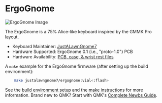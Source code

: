 # ErgoGnome

![ErgoGnome Image](https://private-user-images.githubusercontent.com/53498605/314611174-54fe1d96-bfbf-4bb7-af17-1f420e313d43.jpeg?jwt=eyJhbGciOiJIUzI1NiIsInR5cCI6IkpXVCJ9.eyJpc3MiOiJnaXRodWIuY29tIiwiYXVkIjoicmF3LmdpdGh1YnVzZXJjb250ZW50LmNvbSIsImtleSI6ImtleTUiLCJleHAiOjE3MTA5NjI1ODksIm5iZiI6MTcxMDk2MjI4OSwicGF0aCI6Ii81MzQ5ODYwNS8zMTQ2MTExNzQtNTRmZTFkOTYtYmZiZi00YmI3LWFmMTctMWY0MjBlMzEzZDQzLmpwZWc_WC1BbXotQWxnb3JpdGhtPUFXUzQtSE1BQy1TSEEyNTYmWC1BbXotQ3JlZGVudGlhbD1BS0lBVkNPRFlMU0E1M1BRSzRaQSUyRjIwMjQwMzIwJTJGdXMtZWFzdC0xJTJGczMlMkZhd3M0X3JlcXVlc3QmWC1BbXotRGF0ZT0yMDI0MDMyMFQxOTE4MDlaJlgtQW16LUV4cGlyZXM9MzAwJlgtQW16LVNpZ25hdHVyZT1kZTczZWY3YWJhZTYzN2ExNDYwOWZiM2RhOTYyOTg0MTY5OGFmNTAzMjE5Mzg2N2JmYTE4ZWFjMjllMDQxMTRmJlgtQW16LVNpZ25lZEhlYWRlcnM9aG9zdCZhY3Rvcl9pZD0wJmtleV9pZD0wJnJlcG9faWQ9MCJ9.Rs0BQkY-xnOYSeS8FhKQnGF04lJ4wZoFVml_wh6a0rQ)

The ErgoGnome is a 75% Alice-like keyboard inspired by the GMMK Pro layout.

* Keyboard Maintainer: [JustALawnGnome7](https://github.com/JustALawnGnome7)
* Hardware Supported: ErgoGnome 0.1 (i.e., "proto-1.0") PCB
* Hardware Availability: [PCB, case, &amp; wrist rest files](https://github.com/JustALawnGnome7/ErgoGnome)

A `make` example for the ErgoGnome firmware (after setting up the build environment):
```bash
    make justalawngnome7/ergognome:vial<:flash>
````

See the [build environment setup](https://docs.qmk.fm/#/getting_started_build_tools) and the [make instructions](https://docs.qmk.fm/#/getting_started_make_guide) for more information. Brand new to QMK? Start with QMK's [Complete Newbs Guide](https://docs.qmk.fm/#/newbs).
